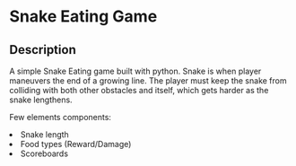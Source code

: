 # Snake Eating Game

## Description
<p> 
  A simple Snake Eating game built with python. Snake is when player maneuvers the end of a growing line. The player must keep the snake from colliding with both other obstacles and itself, which gets harder as the snake lengthens.
</p>
<p>
  Few elements components: 
</p>
<li>Snake length</li>
<li>Food types (Reward/Damage)</li>
<li>Scoreboards</li>

